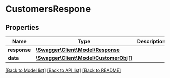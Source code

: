 # CustomersRespone

## Properties
Name | Type | Description | Notes
------------ | ------------- | ------------- | -------------
**response** | [**\Swagger\Client\Model\Response**](Response.md) |  | [optional] 
**data** | [**\Swagger\Client\Model\CustomerObj[]**](CustomerObj.md) |  | [optional] 

[[Back to Model list]](../README.md#documentation-for-models) [[Back to API list]](../README.md#documentation-for-api-endpoints) [[Back to README]](../README.md)



